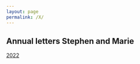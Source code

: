 ```yaml
---
layout: page
permalink: /X/
---
```


<h2> Annual letters Stephen and Marie</h2>


[2022](2022.pdf) 
